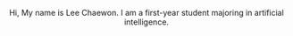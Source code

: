 <header>

Hi, My name is Lee Chaewon. I am a first-year student majoring in artificial intelligence.
</header>

